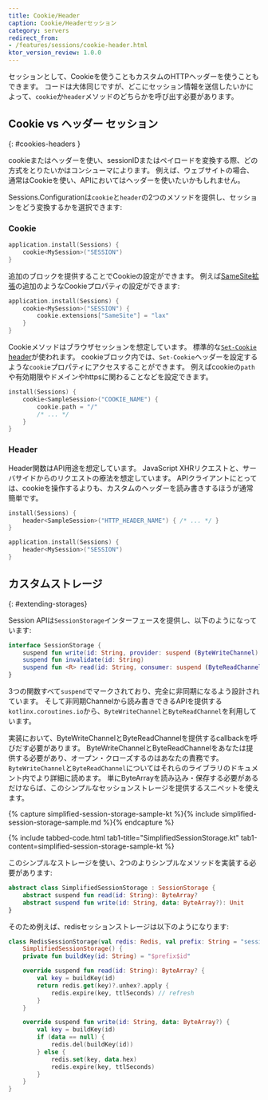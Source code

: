 ```yaml
---
title: Cookie/Header
caption: Cookie/Headerセッション
category: servers
redirect_from:
- /features/sessions/cookie-header.html
ktor_version_review: 1.0.0
---
```


セッションとして、Cookieを使うこともカスタムのHTTPヘッダーを使うこともできます。
コードは大体同じですが、どこにセッション情報を送信したいかによって、`cookie`か`header`メソッドのどちらかを呼び出す必要があります。

## Cookie vs ヘッダー セッション
{: #cookies-headers }

cookieまたはヘッダーを使い、sessionIDまたはペイロードを変換する際、どの方式をとりたいかはコンシューマによります。
例えば、ウェブサイトの場合、通常はCookieを使い、APIにおいてはヘッダーを使いたいかもしれません。

Sessions.Configurationは`cookie`と`header`の2つのメソッドを提供し、セッションをどう変換するかを選択できます: 

### Cookie

```kotlin
application.install(Sessions) {
    cookie<MySession>("SESSION")
} 
```

追加のブロックを提供することでCookieの設定ができます。
例えば[SameSite拡張](https://caniuse.com/#search=samesite)の追加のようなCookieプロパティの設定ができます:

```kotlin
application.install(Sessions) {
    cookie<MySession>("SESSION") {
        cookie.extensions["SameSite"] = "lax"
    }
} 
```

Cookieメソッドはブラウザセッションを想定しています。
標準的な[`Set-Cookie` header](https://developer.mozilla.org/es/docs/Web/HTTP/Headers/Set-Cookie)が使われます。
cookieブロック内では、`Set-Cookie`ヘッダーを設定するような`cookie`プロパティにアクセスすることができます。
例えばcookieの`path`や有効期限やドメインやhttpsに関わることなどを設定できます。

```kotlin
install(Sessions) {
    cookie<SampleSession>("COOKIE_NAME") {
        cookie.path = "/"
        /* ... */
    }
}
```

### Header

Header関数はAPI用途を想定しています。
JavaScript XHRリクエストと、サーバサイドからのリクエストの療法を想定しています。
APIクライアントにとっては、cookieを操作するよりも、カスタムのヘッダーを読み書きするほうが通常簡単です。

```kotlin
install(Sessions) {
    header<SampleSession>("HTTP_HEADER_NAME") { /* ... */ }
}
```

```kotlin
application.install(Sessions) {
    header<MySession>("SESSION")
} 
```

## カスタムストレージ
{: #extending-storages}

Session APIは`SessionStorage`インターフェースを提供し、以下のようになっています:

```kotlin
interface SessionStorage {
    suspend fun write(id: String, provider: suspend (ByteWriteChannel) -> Unit)
    suspend fun invalidate(id: String)
    suspend fun <R> read(id: String, consumer: suspend (ByteReadChannel) -> R): R
}
```

3つの関数すべて`suspend`でマークされており、完全に非同期になるよう設計されています。
そして非同期Channelから読み書きできるAPIを提供する`kotlinx.coroutines.io`から、`ByteWriteChannel`と`ByteReadChannel`を利用しています。

実装において、ByteWriteChannelとByteReadChannelを提供するcallbackを呼びだす必要があります。
ByteWriteChannelとByteReadChannelをあなたは提供する必要があり、オープン・クローズするのはあなたの責務です。
`ByteWriteChannel`と`ByteReadChannel`についてはそれらのライブラリのドキュメント内でより詳細に読めます。
単にByteArrayを読み込み・保存する必要があるだけならば、このシンプルなセッションストレージを提供するスニペットを使えます。

{% capture simplified-session-storage-sample-kt %}{% include simplified-session-storage-sample.md %}{% endcapture %}

{% include tabbed-code.html
    tab1-title="SimplifiedSessionStorage.kt" tab1-content=simplified-session-storage-sample-kt
%}


このシンプルなストレージを使い、2つのよりシンプルなメソッドを実装する必要があります:

```kotlin
abstract class SimplifiedSessionStorage : SessionStorage {
    abstract suspend fun read(id: String): ByteArray?
    abstract suspend fun write(id: String, data: ByteArray?): Unit
}
```

そのため例えば、redisセッションストレージは以下のようになります:

```kotlin
class RedisSessionStorage(val redis: Redis, val prefix: String = "session_", val ttlSeconds: Int = 3600) :
    SimplifiedSessionStorage() {
    private fun buildKey(id: String) = "$prefix$id"

    override suspend fun read(id: String): ByteArray? {
        val key = buildKey(id)
        return redis.get(key)?.unhex?.apply {
            redis.expire(key, ttlSeconds) // refresh
        }
    }

    override suspend fun write(id: String, data: ByteArray?) {
        val key = buildKey(id)
        if (data == null) {
            redis.del(buildKey(id))
        } else {
            redis.set(key, data.hex)
            redis.expire(key, ttlSeconds)
        }
    }
}
```
